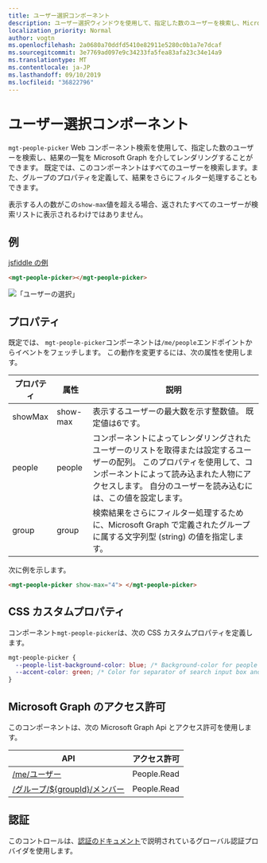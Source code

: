 ```yaml
---
title: ユーザー選択コンポーネント
description: ユーザー選択ウィンドウを使用して、指定した数のユーザーを検索し、Microsoft Graph を使用して結果の一覧を表示することができます。
localization_priority: Normal
author: vogtn
ms.openlocfilehash: 2a0680a70ddfd5410e82911e5280c0b1a7e7dcaf
ms.sourcegitcommit: 3e7769ad097e9c34233fa5fea83afa23c34e14a9
ms.translationtype: MT
ms.contentlocale: ja-JP
ms.lasthandoff: 09/10/2019
ms.locfileid: "36822796"
---
```

# <a name="people-picker-component"></a>ユーザー選択コンポーネント

`mgt-people-picker` Web コンポーネント検索を使用して、指定した数のユーザーを検索し、結果の一覧を Microsoft Graph を介してレンダリングすることができます。 既定では、このコンポーネントはすべてのユーザーを検索します。また、グループのプロパティを定義して、結果をさらにフィルター処理することもできます。

表示する人の数がこの`show-max`値を超える場合、返されたすべてのユーザーが検索リストに表示されるわけではありません。

## <a name="example"></a>例

[jsfiddle の例](https://jsfiddle.net/metulev/jdv38fg0/)

```html
<mgt-people-picker></mgt-people-picker>
```

![「ユーザーの選択」](./images/mgt-people-picker-image.png)

## <a name="properties"></a>プロパティ

既定では、 `mgt-people-picker`コンポーネントは`/me/people`エンドポイントからイベントをフェッチします。 この動作を変更するには、次の属性を使用します。

| プロパティ | 属性 | 説明                                                                                                                                                                            |
| -------- | --------- | -------------------------------------------------------------------------------------------------------------------------------------------------------------------------------------- |
| showMax  | show-max  | 表示するユーザーの最大数を示す整数値。 既定値は6です。                                                                                             |
| people   | people    | コンポーネントによってレンダリングされたユーザーのリストを取得または設定するユーザーの配列。 このプロパティを使用して、コンポーネントによって読み込まれた人物にアクセスします。 自分のユーザーを読み込むには、この値を設定します。 |
| group    | group     | 検索結果をさらにフィルター処理するために、Microsoft Graph で定義されたグループに属する文字列型 (string) の値を指定します。                                                                            |

次に例を示します。

```html
<mgt-people-picker show-max="4"> </mgt-people-picker>
```

## <a name="css-custom-properties"></a>CSS カスタムプロパティ

コンポーネント`mgt-people-picker`は、次の CSS カスタムプロパティを定義します。

```css
mgt-people-picker {
  --people-list-background-color: blue; /* Background-color for people under search */
  --accent-color: green; /* Color for separator of search input box and people */
}
```

## <a name="microsoft-graph-permissions"></a>Microsoft Graph のアクセス許可

このコンポーネントは、次の Microsoft Graph Api とアクセス許可を使用します。

| API                                                                                                              | アクセス許可  |
| ---------------------------------------------------------------------------------------------------------------- | ----------- |
| [/me/ユーザー](https://docs.microsoft.com/en-us/graph/api/user-list-people?view=graph-rest-1.0)                    | People.Read |
| [/グループ/\${groupId}/メンバー](https://docs.microsoft.com/en-us/graph/api/group-list-members?view=graph-rest-1.0) | People.Read |

## <a name="authentication"></a>認証

このコントロールは、[認証のドキュメント](./../providers.md)で説明されているグローバル認証プロバイダを使用します。
